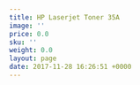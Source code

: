 ```yaml
---
title: HP Laserjet Toner 35A
image: ''
price: 0.0
sku: ''
weight: 0.0
layout: page
date: 2017-11-28 16:26:51 +0000
---
```

